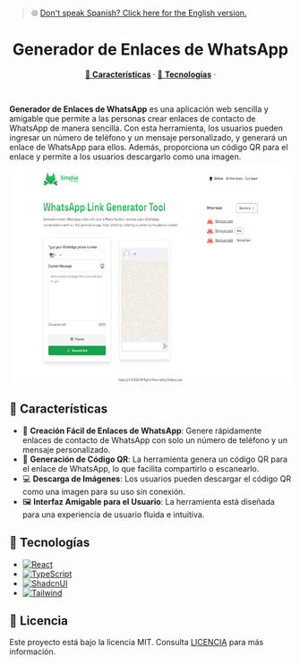 > 🌐 [Don't speak Spanish? Click here for the English version.](README.md)

<h1 align="center">Generador de Enlaces de WhatsApp</h1>

<p align="center">
  <a href="#características">🌟 <strong>Características</strong></a> ·
  <a href="#tecnologías">🧰 <strong>Tecnologías</strong></a> ·
</p>
<br/>

**Generador de Enlaces de WhatsApp** es una aplicación web sencilla y amigable que permite a las personas crear enlaces de contacto de WhatsApp de manera sencilla. Con esta herramienta, los usuarios pueden ingresar un número de teléfono y un mensaje personalizado, y generará un enlace de WhatsApp para ellos. Además, proporciona un código QR para el enlace y permite a los usuarios descargarlo como una imagen.

<img src="SimplusToolbox-WhatsApp-Link.png" style="height: 384px"/>

## 🌟 Características
- 📱 **Creación Fácil de Enlaces de WhatsApp**: Genere rápidamente enlaces de contacto de WhatsApp con solo un número de teléfono y un mensaje personalizado.
- 🎨 **Generación de Código QR**: La herramienta genera un código QR para el enlace de WhatsApp, lo que facilita compartirlo o escanearlo.
- 💻 **Descarga de Imágenes**: Los usuarios pueden descargar el código QR como una imagen para su uso sin conexión.
- 🖼️ **Interfaz Amigable para el Usuario**: La herramienta está diseñada para una experiencia de usuario fluida e intuitiva.


## 🧰 Tecnologías

- [![React][React]][React-url]
- [![TypeScript][TypeScript]][TypeScript-url]
- [![ShadcnUI][ShadcnUI]][ShadcnUI-url]
- [![Tailwind][Tailwind]][Tailwind-url]

## 📜 Licencia

Este proyecto está bajo la licencia MIT. Consulta [LICENCIA](../CODE_OF_CONDUCT.md) para más información.

[React]: https://img.shields.io/badge/React-61DAFB.svg?style=for-the-badge&logo=React&logoColor=black
[React-url]: https://reactjs.org/
[TypeScript]: https://img.shields.io/badge/TypeScript-3178C6.svg?style=for-the-badge&logo=TypeScript&logoColor=white
[TypeScript-url]: https://www.typescriptlang.org/
[ShadcnUI]: https://img.shields.io/badge/ShadcnUI-000000.svg?style=for-the-badge&logo=ShadcnUI&logoColor=white
[ShadcnUI-url]: https://shadcn.com/
[Tailwind]: https://img.shields.io/badge/Tailwind%20CSS-06B6D4.svg?style=for-the-badge&logo=Tailwind-CSS&logoColor=white
[Tailwind-url]: https://tailwindcss.com/
